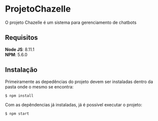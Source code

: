# ProjetoChazelle

O projeto Chazelle é um sistema para gerenciamento de chatbots

## Requisitos

**Node JS**: 8.11.1  
**NPM**: 5.6.0  

## Instalação

Primeiramente as depedências do projeto devem ser instaladas dentro da pasta onde o mesmo se encontra:

```
$ npm install
```

Com as depêndencias já instaladas, já é possível executar o projeto:

```
$ npm start
```


